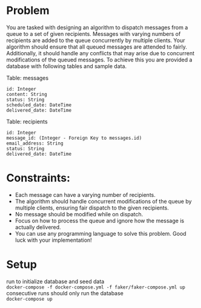 # Problem
You are tasked with designing an algorithm to dispatch messages from a queue to a set of given recipients. Messages with varying numbers of recipients are added to the queue concurrently by multiple clients. Your algorithm should ensure that all queued messages are attended to fairly. Additionally, it should handle any conflicts that may arise due to concurrent modifications of the queued messages. To achieve this you are provided a database with following tables and sample data.

Table: messages
```
id: Integer
content: String
status: String
scheduled_date: DateTime
delivered_date: DateTime
```
Table: recipients
```
id: Integer
message_id: (Integer - Foreign Key to messages.id)
email_address: String
status: String
delivered_date: DateTime
```
# Constraints:
- Each message can have a varying number of recipients.
- The algorithm should handle concurrent modifications of the queue by multiple clients, ensuring fair dispatch to the given recipients.
- No message should be modified while on dispatch.
- Focus on how to process the queue and ignore how the message is actually delivered.
- You can use any programming language to solve this problem. Good luck with your implementation!

# Setup

run to initialize database and seed data  
```docker-compose -f docker-compose.yml -f faker/faker-compose.yml up```  
consecutive runs should only run the database  
```docker-compose up```  
